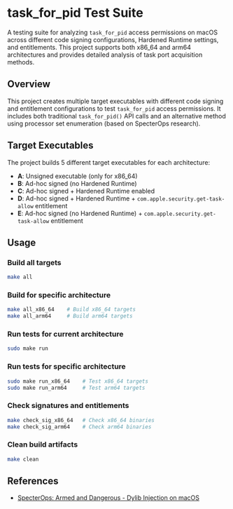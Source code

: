 # task_for_pid Test Suite

A testing suite for analyzing `task_for_pid` access permissions on macOS across different code signing configurations, Hardened Runtime settings, and entitlements. This project supports both x86_64 and arm64 architectures and provides detailed analysis of task port acquisition methods.

## Overview

This project creates multiple target executables with different code signing and entitlement configurations to test `task_for_pid` access permissions. It includes both traditional `task_for_pid()` API calls and an alternative method using processor set enumeration (based on SpecterOps research).

## Target Executables

The project builds 5 different target executables for each architecture:

- **A**: Unsigned executable (only for x86_64)
- **B**: Ad-hoc signed (no Hardened Runtime)
- **C**: Ad-hoc signed + Hardened Runtime enabled
- **D**: Ad-hoc signed + Hardened Runtime + `com.apple.security.get-task-allow` entitlement
- **E**: Ad-hoc signed (no Hardened Runtime) + `com.apple.security.get-task-allow` entitlement

## Usage

### Build all targets
```bash
make all
```

### Build for specific architecture
```bash
make all_x86_64    # Build x86_64 targets
make all_arm64     # Build arm64 targets
```

### Run tests for current architecture
```bash
sudo make run
```

### Run tests for specific architecture
```bash
sudo make run_x86_64    # Test x86_64 targets
sudo make run_arm64     # Test arm64 targets
```

### Check signatures and entitlements
```bash
make check_sig_x86_64   # Check x86_64 binaries
make check_sig_arm64    # Check arm64 binaries
```

### Clean build artifacts
```bash
make clean
```

## References

- [SpecterOps: Armed and Dangerous - Dylib Injection on macOS](https://specterops.io/blog/2025/08/21/armed-and-dangerous-dylib-injection-on-macos/)